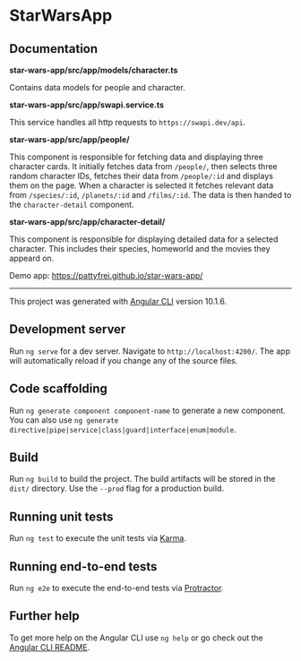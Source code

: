# StarWarsApp

## Documentation

**star-wars-app/src/app/models/character.ts**

Contains data models for people and character.

**star-wars-app/src/app/swapi.service.ts**

This service handles all http requests to `https://swapi.dev/api`. 

**star-wars-app/src/app/people/**

This component is responsible for fetching data and displaying three character cards.
It initially fetches data from `/people/`, then selects three random character IDs, 
fetches their data from `/people/:id` and displays them on the page. When a character
is selected it fetches relevant data from `/species/:id`, `/planets/:id` and `/films/:id`. 
The data is then handed to the `character-detail` component.

**star-wars-app/src/app/character-detail/**

This component is responsible for displaying detailed data for a selected character.
This includes their species, homeworld and the movies they appeard on. 

Demo app: https://pattyfrei.github.io/star-wars-app/

---

This project was generated with
[Angular CLI](https://github.com/angular/angular-cli) version 10.1.6.

## Development server

Run `ng serve` for a dev server. Navigate to `http://localhost:4200/`. The app
will automatically reload if you change any of the source files.

## Code scaffolding

Run `ng generate component component-name` to generate a new component. You can
also use `ng generate directive|pipe|service|class|guard|interface|enum|module`.

## Build

Run `ng build` to build the project. The build artifacts will be stored in the
`dist/` directory. Use the `--prod` flag for a production build.

## Running unit tests

Run `ng test` to execute the unit tests via
[Karma](https://karma-runner.github.io).

## Running end-to-end tests

Run `ng e2e` to execute the end-to-end tests via
[Protractor](http://www.protractortest.org/).

## Further help

To get more help on the Angular CLI use `ng help` or go check out the
[Angular CLI README](https://github.com/angular/angular-cli/blob/master/README.md).
